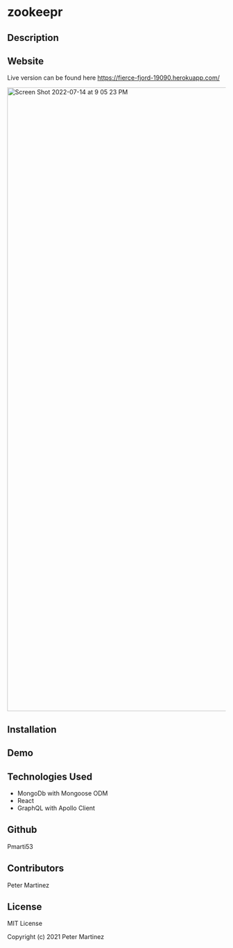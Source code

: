 # zookeepr


## Description


## Website

Live version can be found here https://fierce-fjord-19090.herokuapp.com/


<img width="1439" alt="Screen Shot 2022-07-14 at 9 05 23 PM" src="https://user-images.githubusercontent.com/77707292/179246778-e10a438a-b77b-4348-a3cc-85ebc63283f8.png">


## Installation

## Demo




## Technologies Used
  * MongoDb with Mongoose ODM
  * React
  * GraphQL with Apollo Client
  
## Github
Pmarti53

## Contributors
Peter Martinez

## License
MIT License

Copyright (c) 2021 Peter Martinez
